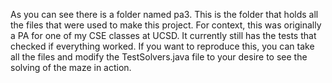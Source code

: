 As you can see there is a folder named pa3. This is the folder that holds all the files that were used to make this project. For context, this was originally a PA for one of my CSE classes at UCSD. It currently still has the tests that checked if everything worked. If you want to reproduce this, you can take all the files and modify the TestSolvers.java file to your desire to see the solving of the maze in action.
